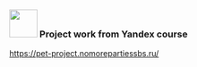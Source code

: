 ### <img src="https://media.giphy.com/media/VgCDAzcKvsR6OM0uWg/giphy.gif" width="50"> Project work from Yandex course

https://pet-project.nomorepartiessbs.ru/